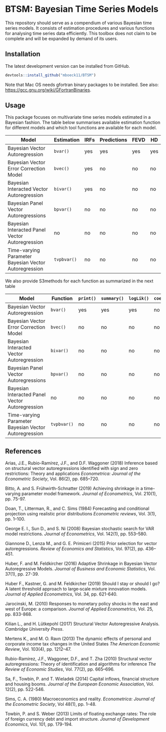 # BTSM: Bayesian Time Series Models

<!-- badges: start -->
[//]: # "[![CRAN](http://www.r-pkg.org/badges/version/BGVAR)](https://cran.r-project.org/package=BGVAR)"
[//]: # "[![month](http://cranlogs.r-pkg.org/badges/BGVAR)](https://www.r-pkg.org/pkg/BGVAR)"
[//]: # "[![total](http://cranlogs.r-pkg.org/badges/grand-total/BGVAR)](https://www.r-pkg.org/pkg/BGVAR)"
<!-- badges: end -->

This repository should serve as a compendium of various Bayesian time series models. It consists of estimation procedures and various functions for analysing time series data efficiently. This toolbox does not claim to be complete and will be expanded by demand of its users.

## Installation

The latest development version can be installed from GitHub.

``` r
devtools::install_github("mboeck11/BTSM")
```

Note that Mac OS needs gfortran binary packages to be installed. See also: https://gcc.gnu.org/wiki/GFortranBinaries.

## Usage

This package focuses on multivariate time series models estimated in a Bayesian fashion. The table below summarises available estimation function for different models and which tool functions are available for each model.

| Model                                                 | Estimation  | IRFs | Predictions | FEVD | HD  |
|-------------------------------------------------------|-------------|------|-------------|------|-----|
| Bayesian Vector Autoregression                        | `bvar()`    | yes  | yes         | yes  | yes |
| Bayesian Vector Error Correction Model                | `bvec()`    | yes  | no          | no   | no  |
| Bayesian Interacted Vector Autoregression             | `bivar()`   | yes  | no          | no   | no  |
| Bayesian Panel Vector Autoregressions                 | `bpvar()`   | no   | no          | no   | no  |
| Bayesian Interacted Panel Vector Autoregression       | no          | no   | no          | no   | no  |
| Time-varying Parameter Bayesian Vector Autoregression | `tvpbvar()` | no   | no          | no   | no  |

We also provide S3methods for each function as summarized in the next table

| Model                                                 | Function    | `print()` | `summary()` | `logLik()` | `coef()` | `vcov()` | `resid()` |
|-------------------------------------------------------|-------------|-----------|-------------|------------|----------|----------|-----------|
| Bayesian Vector Autoregression                        | `bvar()`    | yes       | yes         | yes        | no       | no       | no        |
| Bayesian Vector Error Correction Model                | `bvec()`    | no        | no          | no         | no       | no       | no        |
| Bayesian Interacted Vector Autoregression             | `bivar()`   | no        | no          | no         | no       | no       | no        |
| Bayesian Panel Vector Autoregressions                 | `bpvar()`   | no        | no          | no         | no       | no       | no        |
| Bayesian Interacted Panel Vector Autoregression       | no          | no        | no          | no         | no       | no       | no        |
| Time-varying Parameter Bayesian Vector Autoregression | `tvpbvar()` | no        | no          | no         | no       | no       | no        |

## References

Arias, J.E., Rubio-Ramírez, J.F., and D.F. Waggoner (2018) Inference based on structural vector autoregressions identified with sign and zero restrictions: Theory and applications *Econometrica: Journal of the Econometric Society*, Vol. 86(2), pp. 685–720.

Bitto, A. and S. Frühwirth-Schnatter (2019) Achieving shrinkage in a time-varying parameter model framework. *Journal of Econometrics*, Vol. 210(1), pp. 75-97.

Doan, T., Litterman, R., and C. Sims (1984) Forecasting and conditional projection using realistic prior distributions *Econometric reviews*, Vol. 3(1), pp. 1–100.

George E. I., Sun D., and S. Ni (2008) Bayesian stochastic search for VAR model restrictions. *Journal of Econometrics*, Vol. 142(1), pp. 553–580. 

Giannone D., Lenza M., and G. E. Primiceri (2015) Prior selection for vector autoregressions. *Review of Economics and Statistics*, Vol. 97(2), pp. 436–451.

Huber, F. and M. Feldkircher (2016) Adaptive Shrinkage in Bayesian Vector Autoregressive Models. *Journal of Business and Economic Statistics*, Vol. 37(1), pp. 27-39.

Huber F., Kastner, G. and M. Feldkircher (2019) Should I stay or should I go? A latent threshold approach to large‐scale mixture innovation models. *Journal of Applied Econometrics*, Vol. 34, pp. 621-640.

Jarocinski, M. (2010) Responses to monetary policy shocks in the east and west of Europe: a comparison. *Journal of Applied Econometrics*, Vol. 25, pp. 833-868.

Kilian L., and H. Lütkepohl (2017) Structural Vector Autoregressive Analysis. *Cambridge University Press*.

Mertens K., and M. O. Ravn (2013) The dynamic effects of personal and corporate income tax changes in the United States *The American Economic Review*, Vol. 103(4), pp. 1212–47.

Rubio-Ramirez, J.F., Waggoner, D.F., and T. Zha (2010) Structural vector autoregressions: Theory of identification and
algorithms for inference *The Review of Economic Studies*, Vol. 77(2), pp. 665–696.

Sa, F., Towbin, P. and T. Wieladek (2014) Capital inflows, financial structure and housing booms. *Journal of the European Economic Association*, Vol. 12(2), pp. 522-546.

Sims, C. A. (1980) Macroeconomics and reality. *Econometrica: Journal of the Econometric Society*, Vol 48(1), pp. 1–48.

Towbin, P. and S. Weber (2013) Limits of floating exchange rates: The role of foreign currency debt and import structure. *Journal of Development Economics*, Vol. 101, pp. 179-194.

